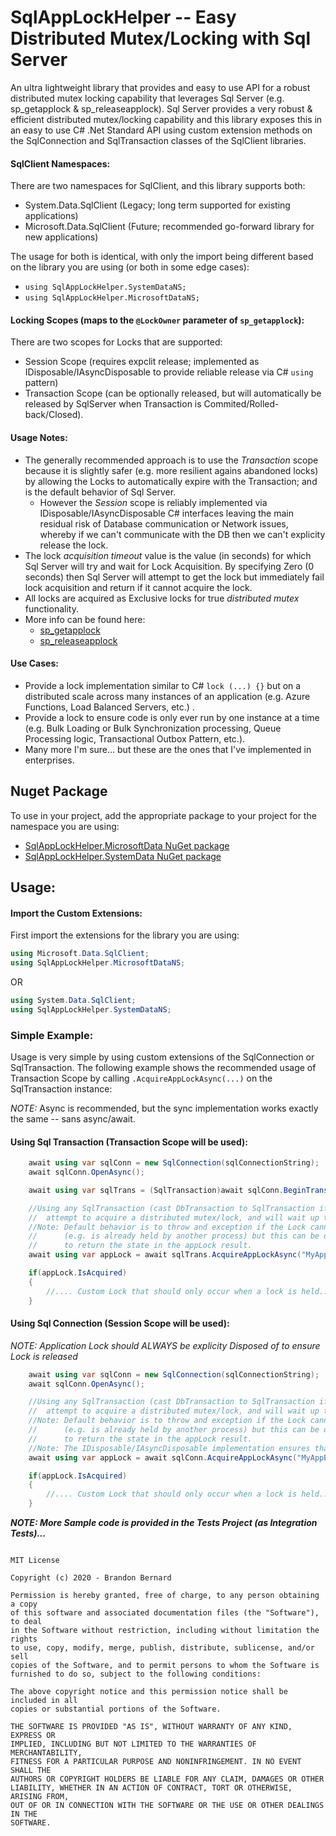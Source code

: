 ﻿# SqlAppLockHelper -- Easy Distributed Mutex/Locking with Sql Server
An ultra lightweight library that provides and easy to use API for a robust distributed mutex locking capability that leverages 
Sql Server (e.g. sp_getapplock & sp_releaseapplock). Sql Server provides a very robust & efficient distributed mutex/locking
capability and this library exposes this in an easy to use C# .Net Standard API using custom extension methods
on the SqlConnection and SqlTransaction classes of the SqlClient libraries.

#### SqlClient Namespaces:
There are two namespaces for SqlClient, and this library supports both:
 - System.Data.SqlClient (Legacy; long term supported for existing applications)
 - Microsoft.Data.SqlClient (Future; recommended go-forward library for new applications)

The usage for both is identical, with only the import being different based on the library you are using (or both in some edge cases):
 - `using SqlAppLockHelper.SystemDataNS;`
 - `using SqlAppLockHelper.MicrosoftDataNS;`

#### Locking Scopes (maps to the `@LockOwner` parameter of `sp_getapplock`):
There are two scopes for Locks that are supported:
 - Session Scope (requires expclit release; implemented as IDisposable/IAsyncDisposable to provide reliable release via C# `using` pattern)
 - Transaction Scope (can be optionally released, but will automatically be released by SqlServer when Transaction is Commited/Rolled-back/Closed).

#### Usage Notes: 
 - The generally recommended approach is to use the *Transaction* scope because it is slightly safer (e.g. more resilient agains
abandoned locks) by allowing the Locks to automatically expire with the Transaction; and is the default behavior of Sql Server.
    - However the *Session* scope is reliably implemented via IDisposable/IAsyncDisposable C# interfaces leaving 
the main residual risk of Database communication or Network issues, whereby if we can't communicate with the DB then we can't explicity release the lock.
 - The lock _acquisition timeout_ value is the value (in seconds) for which Sql Server will try and wait for Lock Acquisition. By specifying Zero
(0 seconds) then Sql Server will attempt to get the lock but immediately fail lock acquisition and return if it cannot
acquire the lock.
 - All locks are acquired as Exclusive locks for true _distributed mutex_ functionality.
 - More info can be found here: 
   - [sp_getapplock](https://docs.microsoft.com/en-us/sql/relational-databases/system-stored-procedures/sp-getapplock-transact-sql?view=sql-server-ver15)
   - [sp_releaseapplock](https://docs.microsoft.com/en-us/sql/relational-databases/system-stored-procedures/sp-releaseapplock-transact-sql?view=sql-server-ver15) 

#### Use Cases:
 - Provide a lock implementation similar to C# `lock (...) {}` but on a distributed scale across many instances of an 
application (e.g. Azure Functions, Load Balanced Servers, etc.) .
 - Provide a lock to ensure code is only ever run by one instance at a time (e.g. Bulk Loading or Bulk Synchronization processing, 
Queue Processing logic, Transactional Outbox Pattern, etc.).
- Many more I'm sure... but these are the ones that I've implemented in enterprises.


## Nuget Package
To use in your project, add the appropriate package to your project for the namespace you are using:
-  [SqlAppLockHelper.MicrosoftData NuGet package](https://www.nuget.org/packages/SqlAppLockHelper.MicrosoftData/)
-  [SqlAppLockHelper.SystemData NuGet package](https://www.nuget.org/packages/SqlAppLockHelper.SystemData/)

## Usage:

#### Import the Custom Extensions:
First import the extensions for the library you are using:
```csharp
using Microsoft.Data.SqlClient;
using SqlAppLockHelper.MicrosoftDataNS;
```
OR
```csharp
using System.Data.SqlClient;
using SqlAppLockHelper.SystemDataNS;
```

### Simple Example:
Usage is very simple by using custom extensions of the SqlConnection or SqlTransaction. The following example shows
the recommended usage of Transaction Scope by calling `.AcquireAppLockAsync(...)` on the SqlTransaction instance:

*NOTE:* Async is recommended, but the sync implementation works exactly the same -- sans async/await.

#### Using Sql Transaction (Transaction Scope will be used):
```csharp
    await using var sqlConn = new SqlConnection(sqlConnectionString);
    await sqlConn.OpenAsync();

    await using var sqlTrans = (SqlTransaction)await sqlConn.BeginTransactionAsync();

    //Using any SqlTransaction (cast DbTransaction to SqlTransaction if needed), this will 
    //	attempt to acquire a distributed mutex/lock, and will wait up to 5 seconds before timing out.
    //Note: Default behavior is to throw and exception if the Lock cannot be acquired
    //		(e.g. is already held by another process) but this can be overridden by parameter 
    //		to return the state in the appLock result.
    await using var appLock = await sqlTrans.AcquireAppLockAsync("MyAppBulkLoadingDistributedLock", 5);

    if(appLock.IsAcquired)
    {
        //.... Custom Lock that should only occur when a lock is held....
    }

```
#### Using Sql Connection (Session Scope will be used):
_*NOTE: *Application Lock should ALWAYS be explicity Disposed of to ensure Lock is released**_
```csharp
    await using var sqlConn = new SqlConnection(sqlConnectionString);
    await sqlConn.OpenAsync();

    //Using any SqlTransaction (cast DbTransaction to SqlTransaction if needed), this will 
    //	attempt to acquire a distributed mutex/lock, and will wait up to 5 seconds before timing out.
    //Note: Default behavior is to throw and exception if the Lock cannot be acquired 
    //		(e.g. is already held by another process) but this can be overridden by parameter 
    //		to return the state in the appLock result.
    //Note: The IDisposable/IAsyncDisposable implementation ensures that the Lock is released!
    await using var appLock = await sqlConn.AcquireAppLockAsync("MyAppBulkLoadingDistributedLock", 5);

    if(appLock.IsAcquired)
    {
        //.... Custom Lock that should only occur when a lock is held....
    }

```

_**NOTE: More Sample code is provided in the Tests Project (as Integration Tests)...**_


```
  
MIT License

Copyright (c) 2020 - Brandon Bernard

Permission is hereby granted, free of charge, to any person obtaining a copy
of this software and associated documentation files (the "Software"), to deal
in the Software without restriction, including without limitation the rights
to use, copy, modify, merge, publish, distribute, sublicense, and/or sell
copies of the Software, and to permit persons to whom the Software is
furnished to do so, subject to the following conditions:

The above copyright notice and this permission notice shall be included in all
copies or substantial portions of the Software.

THE SOFTWARE IS PROVIDED "AS IS", WITHOUT WARRANTY OF ANY KIND, EXPRESS OR
IMPLIED, INCLUDING BUT NOT LIMITED TO THE WARRANTIES OF MERCHANTABILITY,
FITNESS FOR A PARTICULAR PURPOSE AND NONINFRINGEMENT. IN NO EVENT SHALL THE
AUTHORS OR COPYRIGHT HOLDERS BE LIABLE FOR ANY CLAIM, DAMAGES OR OTHER
LIABILITY, WHETHER IN AN ACTION OF CONTRACT, TORT OR OTHERWISE, ARISING FROM,
OUT OF OR IN CONNECTION WITH THE SOFTWARE OR THE USE OR OTHER DEALINGS IN THE
SOFTWARE.

```
